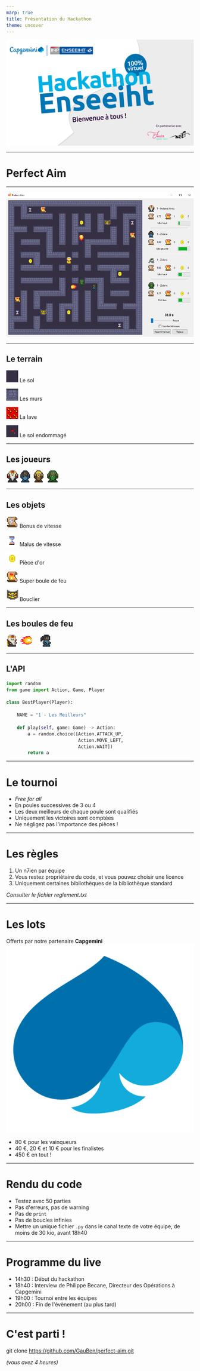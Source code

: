 ```yaml
---
marp: true
title: Présentation du Hackathon
theme: uncover
---
```


![bg](./doc/bienvenue.png)

---

# Perfect Aim

---

![bg 70%](./doc/window.png)

---

## Le terrain

![Sol](./assets/background/floor.png) Le sol

![Mur](./assets/background/wall.png) Les murs

![Lave](./assets/background/lava.png) La lave

![Sol endommagé](./assets/background/damaged-floor.png) Le sol endommagé

---

## Les joueurs

![Joueur rouge](./assets/players/red-i2.png) ![Joueur bleu](./assets/players/blue-i2.png) ![Joueur jaune](./assets/players/yellow-i2.png) ![Joueur vert](./assets/players/green-i2.png)

---

## Les objets

![Bonus de vitesse](./assets/collectibles/speedboost.png) Bonus de vitesse

![Malus de vitesse](./assets/collectibles/hourglass.png) Malus de vitesse

![Pièce](./assets/collectibles/coin.png) Pièce d'or

![Super boule de feu](./assets/collectibles/super_fireball.png) Super boule de feu

![Bouclier](./assets/collectibles/shield.png) Bouclier

---

## Les boules de feu

![Joueur rouge](./assets/players/red-e1.png) ![Boule de feu](./assets/fireballs/fireball-e1.png)      ![Joueur bleu](./assets/players/blue-e1.png)

---

## L'API

```python
import random
from game import Action, Game, Player

class BestPlayer(Player):

    NAME = "1 - Les Meilleurs"

    def play(self, game: Game) -> Action:
        a = random.choice([Action.ATTACK_UP,
                           Action.MOVE_LEFT,
                           Action.WAIT])
        return a
```

---

# Le tournoi‌‌‌‌

-   _Free for all_
-   En poules successives de 3 ou 4
-   Les deux meilleurs de chaque poule sont qualifiés
-   Uniquement les victoires sont comptées
-   Ne négligez pas l'importance des pièces !

---

# Les règles

1. Un n7ien par équipe
2. Vous restez propriétaire du code, et vous pouvez choisir une licence
3. Uniquement certaines bibliothèques de la bibliothèque standard

_Consulter le fichier reglement.txt_

---

# Les lots

Offerts par notre partenaire **Capgemini** ![width:32px](./doc/capgemini.png)

-   80 € pour les vainqueurs
-   40 €, 20 € et 10 € pour les finalistes
-   450 € en tout !

---

# Rendu du code

-   Testez avec 50 parties
-   Pas d'erreurs, pas de warning
-   Pas de `print`
-   Pas de boucles infinies
-   Mettre un unique fichier `.py` dans le canal texte de votre équipe, de moins de 30 kio, avant 18h40

---

# Programme du live

-   14h30 : Début du hackathon
-   18h40 : Interview de Philippe Becane,
    Directeur des Opérations à Capgemini
-   19h00 : Tournoi entre les équipes
-   20h00 : Fin de l'évènement (au plus tard)

---

# C'est parti !

git clone https://github.com/GauBen/perfect-aim.git

_(vous avez 4 heures)_
